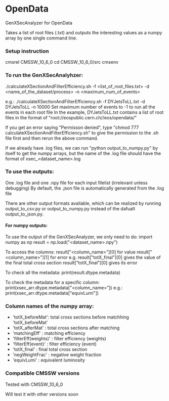 # OpenData
GenXSecAnalyzer for OpenData

Takes a list of root files (.txt) and outputs the interesting values as a numpy array by one single command line.

### Setup instruction
cmsrel CMSSW_10_6_0
cd CMSSW_10_6_0/src
cmsenv

### To run the GenXSecAnalyhzer:
./calculateXSectionAndFilterEfficiency.sh -f <list_of_root_files.txt> -d <name_of_the_dataset/process> -n <maximum_num_of_events> 

e.g.: ./calculateXSectionAndFilterEfficiency.sh -f DYJetsToLL.txt -d DYJetsToLL -n 10000
Set maximum number of events to -1 to run all the events in each root file
In the example, DYJetsToLL.txt contains a list of root files in the format of "root://eospublic.cern.ch//eos/opendata/"

If you get an error saying "Permisson denied", type "chmod 777 calculateXSectionAndFilterEfficiency.sh" to give the permission to the .sh file first and then rerun the above command.

If we already have .log files, we can run "python output_to_numpy.py" by itself to get the numpy arrays, but the name of the .log file should have the format of xsec_<dataset_name>.log

### To use the outputs:
One .log file and one .npy file for each input filelist (irrelevant unless debugging)
By default, the .json file is automatically generated from the .log file

There are other output formats available, which can be realized by running output_to_csv.py or output_to_numpy.py instead of the dafualt output_to_json.py.

#### For numpy outputs:
To use the output of the GenXSecAnalyzer, we only need to do:
import numpy as np
result = np.load("<dataset_name>.npy")

To access the columns:
result["<column_name>"][0] for value
result["<column_name>"][1] for error
e.g. result["totX_final"][0] gives the value of the final total cross section
     result["totX_final"][0] gives its error

To check all the metadata:
print(result.dtype.metadata)

To check the metadata for a specific column:
print(xsec_arr.dtype.metadata["<column_name>"])
e.g.: print(xsec_arr.dtype.metadata["equivLumi"])

### Column names of the numpy array:
  - 'totX_beforeMat': total cross sections before matchhing 'totX_beforeMat'                                         
  - 'totX_afterMat' : total cross sections after matching                                                                                  
  - 'matchingEff' : matching efficiency                                                                                                                   
  - 'filterEff(weights)' : filter efficiency (weights)                                                                                    
  - 'filterEff(event)' : filter efficiency (event)                                                                                          
  - 'totX_final' : final total cross section                                                                                                 
  - 'negWeightFrac' : negative weight fraction                                                                                              
  - 'equivLumi' : equivalent luminosity 

### Compatible CMSSW versions
Tested with CMSSW_10_6_0

Will test it with other versions soon
